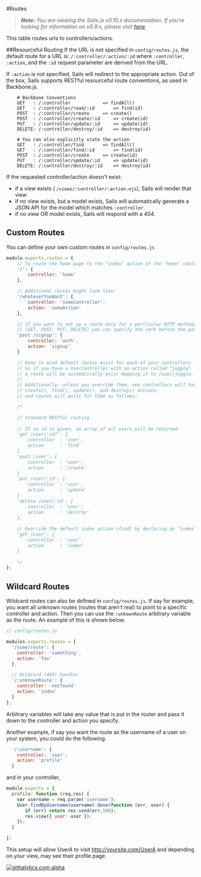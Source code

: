 #Routes
> _**Note:** You are viewing the Sails.js v0.10.x documentation.  If you're looking for information on v0.9.x, please visit [here](http://09x.sailsjs.org)._

This table routes urls to controllers/actions.

##Resourceful Routing
If the URL is not specified in `config/routes.js`, the default route for a URL is:
`/:controller/:action/:id`
where `:controller`, `:action`, and the `:id` request parameter are derived from the URL.

If `:action` is not specified, Sails will redirect to the appropriate action.  Out of the box,
Sails supports RESTful resourceful route conventions, as used in Backbone.js.

```
	# Backbone Conventions
	GET   :	/:controller			=> findAll()
	GET   :	/:controller/read/:id		=> find(id)
	POST  :	/:controller/create		=> create()
	POST  :	/:controller/create/:id		=> create(id)
	PUT   :	/:controller/update/:id		=> update(id)
	DELETE:	/:controller/destroy/:id	=> destroy(id)

	# You can also explicitly state the action
	GET   :	/:controller/find		=> findAll()
	GET   :	/:controller/find/:id		=> find(id)
	POST  :	/:controller/create		=> create(id)
	PUT   :	/:controller/update/:id		=> update(id)
	DELETE:	/:controller/destroy/:id	=> destroy(id)
```

If the requested controller/action doesn't exist:
  - if a view exists ( `/views/:controller/:action.ejs`), Sails will render that view
  - if no view exists, but a model exists, Sails will automatically generate a JSON API for the 
  	model which matches `:controller`.
  - if no view OR model exists, Sails will respond with a 404.

## Custom Routes
You can define your own custom routes in `config/routes.js`

```javascript
module.exports.routes = {
	// To route the home page to the "index" action of the "home" controller:
	'/': {
		controller: 'home'
	},

	// Additional routes might look like:
	'/whateverYouWant': {
		controller: 'someController',
		action: 'someAction'
	},

	// If you want to set up a route only for a particular HTTP method/verb 
	// (GET, POST, PUT, DELETE) you can specify the verb before the path:
	'post /signup': {
		controller: 'auth',
		action: 'signup'
	}

	// Keep in mind default routes exist for each of your controllers
	// So if you have a UserController with an action called "juggle" 
	// a route will be automatically exist mapping it to /user/juggle.
	//
	// Additionally, unless you override them, new controllers will have 
	// create(), find(), update(), and destroy() actions, 
	// and routes will exist for them as follows:

	/*

	// Standard RESTful routing
	
	// If no id is given, an array of all users will be returned
	'get /user/:id?': {
		controller	: 'user',
		action		: 'find'
	}
	'post /user': {
		controller	: 'user',
		action		: 'create'
	}
	'put /user/:id': {
		controller	: 'user',
		action		: 'update'
	}
	'delete /user/:id': {
		controller	: 'user',
		action		: 'destroy'
	},
	
	// Override the default index action (find) by declaring an "index" method in your controller
	'get /user': {
		controller	: 'user',
		action		: 'index'
	}
	
	*/
};

```

## Wildcard Routes
Wildcard routes can also be defined in `config/routes.js`.  If say for example, you want all unknown routes (routes that aren't real) to point to a specific controller and action.  Then you can use the `:unkownRoute` arbitrary variable as the route.  An example of this is shown below.

```javascript
// config/routes.js

modules.exports.routes = {
  '/some/route': {
    controller: 'something',
    action: 'foo'
  },

  // Wildcard (404) handler
  '/:unknownRoute': {
    controller: 'notfound'
    action: 'index'
  }
};
```

Arbitrary variables will take any value that is put in the router and pass it down to the controller and action you specify.

Another example, if say you want the route as the username of a user on your system, you could do the following.

```javascript
  '/:username': {
    controller: 'user',
    action: 'profile'
  }
```

and in your controller,

```javascript
module.exports = {
  profile: function (req,res) {
    var username = req.param('username');
    User.findByUsername(username).done(function (err, user) {
       if (err) return res.send(err,500);
       res.view({ user: user });
    });
  }

};
```

This setup will allow UserA to visit http://yoursite.com/UserA and depending on your view, may see their profile page.

[![githalytics.com alpha](https://cruel-carlota.pagodabox.com/8acf2fc2ca0aca8a3018e355ad776ed7 "githalytics.com")](http://githalytics.com/balderdashy/sails/wiki/routes)

